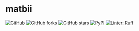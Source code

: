 # matbii

[![GitHub](https://img.shields.io/badge/github-repo-blue?logo=github)](https://github.com/{dicelab-rhul}/{matbii})
![GitHub forks](https://img.shields.io/github/forks/dicelab-rhul/matbii?style=social)
![GitHub stars](https://img.shields.io/github/stars/dicelab-rhul/matbii?style=social)
[![PyPI](https://img.shields.io/pypi/v/matbii)](https://pypi.org/project/matbii/)
[![Linter: Ruff](https://img.shields.io/badge/Linter-Ruff-brightgreen)](https://github.com/charliermarsh/ruff)

<!-- 
Multi-task attribute battery was original developed by NASA and has been widely used in the human attention and multi-tasking research literature. The original version is difficult to customise and configure for specific research needs.  -->



